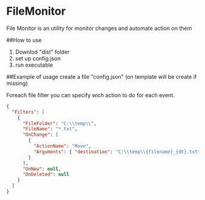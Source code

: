 # FileMonitor
File Monitor is an utility for monitor changes and automate action on them

##How to use
1. Downlod "dist" folder
2. set up config.json
3. run executable 

##Example of usage
create a file "config.json" (on template will be create if missing)

Foreach file filter you can specify wich action to do for each event.

```json
{
  "Filters": [
    {
      "FileFolder": "C:\\temp\\",
      "FileName": "*.txt",
      "OnChange": [
        {
          "ActionName": "Move",
          "Arguments": { "destination": "C:\\temp\\{filename}_{dt}.txt" }
        }
      ],
      "OnNew": null,
      "OnDeleted": null
    }
  ]
}
```


